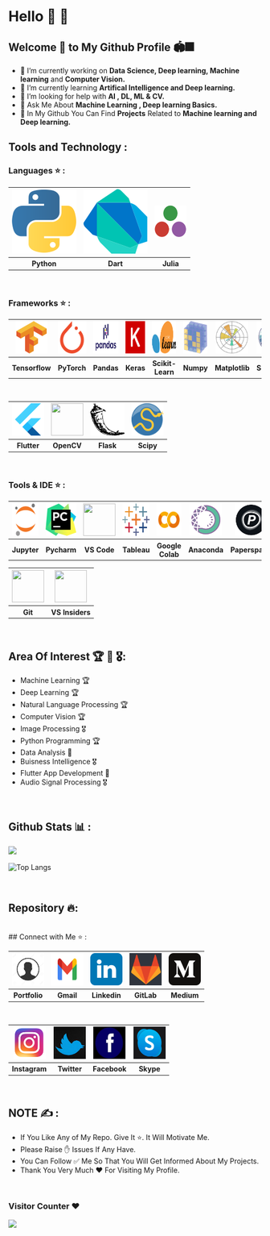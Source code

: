 # Hello 👋  🧠

## Welcome 🤝 to My Github Profile 🏟🎆
- 🔭 I’m currently working on <b>Data Science, Deep learning, Machine learning</b> and <b>Computer Vision.</b>
- 🌱 I’m currently learning <b>Artifical Intelligence and Deep learning.</b>
- 🤔 I’m looking for help with <b>AI , DL, ML & CV.</b>
- 💬 Ask Me About <b>Machine Learning , Deep learning Basics.</b>
- 🌟 In My Github You Can Find <b>Projects</b> Related to <b>Machine learning and Deep learning.</b><br>

## Tools and Technology :

### Languages ⭐ :
<table>
  <tr>
    <th><a href="https://www.python.org/"><img src="python-icon.svg"></a></th>
    <th><a href="https://dart.dev/" ><img src="dart.svg"></a></th>
     <th><a href="https://docs.julialang.org/en/v1/"><img src="julia-language-icon.svg" height="64" width="64"></a></th>
  </tr>
  <tr>
    <th>Python</th>
    <th>Dart</th> 
    <th>Julia</th> 
  </tr>
</table><br>

### Frameworks ⭐ :
<table>
  <tr>
    <th><a href="https://www.tensorflow.org/" target="_blank"><img src="tensorflow-icon.svg" height="64" width="64"></a></th>
    <th><a href="https://pytorch.org/tutorials/" target="_blank"><img src="pytorch-icon.svg" height="64" width="64"></a></th> 
    <th><a href="https://pandas.pydata.org/" target="_blank"><img src="pandas2.png" height="64" width="68"></a></th>
    <th><a href="https://keras.io/" target="_blank"><img src="keras.svg" height="64" width="64"></a></th>
    <th><a href="https://scikit-learn.org/" target="_blank"><img src="scikit-learn2.svg" height="64" width="64"></a></th>
    <th><a href="https://numpy.org/" target="_blank"><img src="numpy-icon.svg" height="64" width="64"></a></th>
    <th><a href="https://matplotlib.org/" target="_blank"><img src="Matplotlib_icon.svg" height="64" width="64"></a></th>
     <th><a href="https://seaborn.pydata.org/" target="_blank"><img src="seaborn2.svg" height="64" width="64"></a></th>
  </tr>
  <tr>
    <th>Tensorflow</th>
    <th>PyTorch</th>
    <th>Pandas</th>
    <th>Keras</th>
    <th>Scikit-Learn</th>
    <th>Numpy</th>
    <th>Matplotlib</th>
    <th>Seaborn</th>
  </tr>
  </table><br>
  <table>
  <tr>
    <th><a href="https://flutter.dev/" target="_blank"><img src="flutter.svg" height="64" width="64"></a></th>
    <th><a href="https://docs.opencv.org/master/"><img src="https://opencv.org/wp-content/uploads/2020/07/OpenCV_logo_no_text_.png" height="64" width="64"></a></th>
    <th><a href="https://flask.palletsprojects.com/en/2.0.x/" target="_blank"><img src="flask.png" height="64" width="68"></a></th>
    <th><a href="https://www.scipy.org/docs.html" target="_blank"><img src="scipy.png" height="64" width="64"></a></th>
  </tr>
  <tr>
    <th>Flutter</th>
    <th>OpenCV</th>
    <th>Flask</th>
    <th>Scipy</th>
  </tr>
</table><br>

### Tools & IDE ⭐ :
<table>
  <tr>
    <th><a href="https://jupyter.org/" target="_blank"><img src="jupyter-icon.svg" height="64" width="64"></a></th>
    <th><a href="https://www.jetbrains.com/pycharm/" target="_blank"><img src="pycharm.svg" height="64" width="64"></a></th> 
    <th><a href="https://code.visualstudio.com/download" target="_blank"><img src="https://user-images.githubusercontent.com/674621/71187801-14e60a80-2280-11ea-94c9-e56576f76baf.png" height="64" width="64"></a></th>
    <th><a href="https://www.tableau.com/" target="_blank"><img src="tableau.svg" height="64" width="64"></a></th>
    <th><a href="https://colab.research.google.com/" target="_blank"><img src="google-colab.png" height="64" width="64"></a></th>
    <th><a href="https://www.anaconda.com/" target="_blank"><img src="anaconda.png" height="64" width="64"></a></th>
    <th><a href="https://www.paperspace.com/" target="_blank"><img src="paperspace2.jpg" height="64" width="64"></a></th>
  </tr>
  <tr>
    <th>Jupyter</th>
    <th>Pycharm</th>
    <th>VS Code</th>
    <th>Tableau</th>
    <th>Google Colab</th>
    <th>Anaconda</th>
    <th>Paperspace</th>
    
  </tr>
</table>
<table>
  <tr>
    <th><a href="https://git-scm.com/doc" target="_blank"><img src="https://git-scm.com/images/logos/downloads/Git-Icon-1788C.png" height="64" width="64"></a></th>
    <th><a href="https://code.visualstudio.com/insiders/" target="_blank"><img src="https://upload.wikimedia.org/wikipedia/commons/thumb/4/4b/Visual_Studio_Code_Insiders_1.36_icon.svg/1200px-Visual_Studio_Code_Insiders_1.36_icon.svg.png" height="64" width="64"></a></th>
  </tr>
  <tr>
    <th>Git</th>
    <th>VS Insiders</th>
  </tr>
</table>
<br>

## Area Of Interest 🏆 🏅 🎖: 

- Machine Learning 🏆
- Deep Learning 🏆
- Natural Language Processing 🏆
- Computer Vision 🏆
- Image Processing 🎖
- Python Programming 🏆
- Data Analysis 🏅
- Buisness Intelligence 🎖
- Flutter App Development 🏅
- Audio Signal Processing 🎖

<br>

## Github Stats 📊 :
<img src="https://github-readme-stats.vercel.app/api?username=kadamdvishal&&show_icons=true&title_color=dbf6e9&icon_color=c31432&text_color=64dfdf&bg_color=240b36">

![Top Langs](https://github-readme-stats.vercel.app/api/top-langs/?username=kadamdvishal&layout=compact&title_color=eac8af&icon_color=9f5f80&text_color=feffde&bg_color=132743)<!--(https://github.com/anuraghazra/github-readme-stats)-->

<br>

## Repository 🔥:
<!--<div>
<a href="https://github.com/manthan89-py/plant-disease-detection">
  <img align="center" src="https://github-readme-stats.vercel.app/api/pin/?username=kadamdvishal&repo=plant-disease-detection&title_color=f0c38e&icon_color=f88f01&text_color=fff3e6&bg_color=000000" />
</a>
&nbsp &nbsp
<a href="https://github.com/manthan89-py/InfyTq-Coding-Questions">
  <img align="center" src="https://github-readme-stats.vercel.app/api/pin/?username=kadamdvishal&repo=InfyTq-Coding-Questions&title_color=f0c38e&icon_color=f88f01&text_color=fff3e6&bg_color=000000" />
</a>
</div>

<div>
<br>
<a href="https://github.com/manthan89-py/Image-Creation-Using-GANs">
  <img align="center" src="https://github-readme-stats.vercel.app/api/pin/?username=kadamdvishal&repo=Image-Creation-Using-GANs&title_color=f0c38e&icon_color=f88f01&text_color=fff3e6&bg_color=000000" />
</a>
&nbsp &nbsp
<a href="https://github.com/manthan89-py/OpenCV-Python-Tutorials">
  <img align="center" src="https://github-readme-stats.vercel.app/api/pin/?username=kadamdvishal&repo=OpenCV-Python-Tutorials&title_color=f0c38e&icon_color=f88f01&text_color=fff3e6&bg_color=000000" />
</a>
<br> 
</div>

<div>
 <br>
<a href="https://github.com/manthan89-py/Fake_News_detection">
  <img align="center" src="https://github-readme-stats.vercel.app/api/pin/?username=kadamdvishal&repo=Fake_News_detection&title_color=f0c38e&icon_color=f88f01&text_color=fff3e6&bg_color=000000" />
</a>
&nbsp &nbsp
<a href="https://github.com/manthan89-py/Heart-Disease-Prediction">
  <img align="center" src="https://github-readme-stats.vercel.app/api/pin/?username=kadamdvishal&repo=Heart-Disease-Prediction&title_color=f0c38e&icon_color=f88f01&text_color=fff3e6&bg_color=000000" />
</a>
<br> -->
</div><br>
## Connect with Me ⭐ :
<table>
  <tr>
    <th><a href="https://kadamdvishal.wixsite.com/portfolio" target="_blank"><img src="profile.jfif"  height="64" width="64"></a></th>
    <th><a href="mailto: kadam.d.vishal@gmail.com" target="_blank"><img src="Gmail-Logo..svg"  height="64" width="64"></a></th>
    <th><a href="https://www.linkedin.com/in/kadamvishal/" target="_blank"><img src="linkedin-tile.svg"  height="64" width="64"></a></th>
    <th><a href="https://gitlab.com/kadam.d.vishal" target="_blank"><img src="gitlab.png"  height="64" width="64"></a></th>
    <th><a href="https://medium.com/@kadam.d.vishal/" target="_blank"><img src="medium.svg"  height="64" width="64"></a></th>
    
  </tr>
  <tr>
    <th>Portfolio</th>
    <th>Gmail</th>
    <th>Linkedin</th> 
   <th>GitLab</th> 
    <th>Medium</th>
   
  </tr>
</table><br>
<table>
  <tr>
<th><a href="https://www.instagram.com/vishalkadam04/" target="_blank"><img src="instagram.png"  height="64" width="64"></a></th>
    <th><a href="https://twitter.com/Vishalkadam05" target="_blank"><img src="twitter.png"  height="64" width="64"></a></th>
    <th><a href="https://www.facebook.com/kadamdvishal" target="_blank"><img src="facbook1.jfif"  height="64" width="64"></a></th>
    <th><!--<a href="kadam.d.vishal" target="_blank">--><img src="skype.png"  height="64" width="64"></a></th>
    </tr>
  <tr>
     <th>Instagram</th>
    <th>Twitter</th>
     <th>Facebook</th>
     <th>Skype</th>
       </tr>
</table><br>
     
## NOTE ✍️ :
- If You Like Any of My Repo. Give It ⭐. It Will Motivate Me. <br>
- Please Raise ✋ Issues If Any Have. <br>
- You Can Follow ✅ Me So That You Will Get Informed About My Projects. <br>
- Thank You Very Much ❤️ For Visiting My Profile.

<br>

### Visitor Counter ❤️
<p align="left"> 
  <img src="https://profile-counter.glitch.me/kadamdvishal/count.svg" />
</p>


